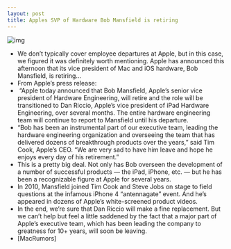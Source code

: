 ```yaml
---
layout: post
title: Apples SVP of Hardware Bob Mansfield is retiring
---
```

![img](http://media.idownloadblog.com/wp-content/uploads/2012/06/bob-mansfield.png)
* We don’t typically cover employee departures at Apple, but in this case, we figured it was definitely worth mentioning. Apple has announced this afternoon that its vice president of Mac and iOS hardware, Bob Mansfield, is retiring…
* From Apple’s press release:
*  “Apple today announced that Bob Mansfield, Apple’s senior vice president of Hardware Engineering, will retire and the role will be transitioned to Dan Riccio, Apple’s vice president of iPad Hardware Engineering, over several months. The entire hardware engineering team will continue to report to Mansfield until his departure.
* “Bob has been an instrumental part of our executive team, leading the hardware engineering organization and overseeing the team that has delivered dozens of breakthrough products over the years,” said Tim Cook, Apple’s CEO. “We are very sad to have him leave and hope he enjoys every day of his retirement.”
* This is a pretty big deal. Not only has Bob overseen the development of a number of successful products — the iPad, iPhone, etc. — but he has been a recognizable figure at Apple for several years.
* In 2010, Mansfield joined Tim Cook and Steve Jobs on stage to field questions at the infamous iPhone 4 “antennagate” event. And he’s appeared in dozens of Apple’s white-screened product videos.
* In the end, we’re sure that Dan Riccio will make a fine replacement. But we can’t help but feel a little saddened by the fact that a major part of Apple’s executive team, which has been leading the company to greatness for 10+ years, will soon be leaving.
* [MacRumors]

